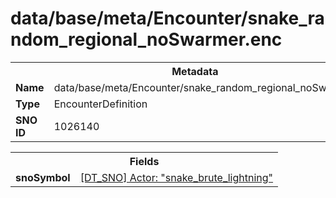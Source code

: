 <h1>data/base/meta/Encounter/snake_random_regional_noSwarmer.enc</h1><table><tr><th colspan="100%">Metadata</th></tr><tr><td><b>Name</b></td><td>data/base/meta/Encounter/snake_random_regional_noSwarmer.enc</td></tr><tr><td><b>Type</b></td><td>EncounterDefinition</td></tr><tr><td><b>SNO ID</b></td><td>1026140</td></tr></table>

<table><tr><th colspan="100%">Fields</th></tr><tr><td><b>snoSymbol</b></td><td><a href="..\Actor\snake_brute_lightning.acr.md">[DT_SNO] Actor: "snake_brute_lightning"</a></td></tr></table>

